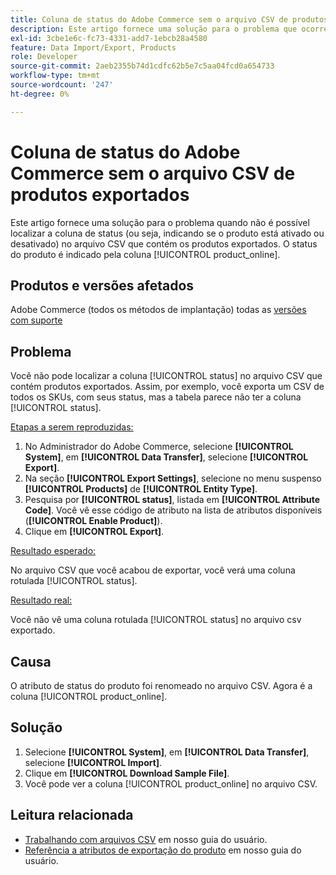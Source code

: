 ```yaml
---
title: Coluna de status do Adobe Commerce sem o arquivo CSV de produtos exportados
description: Este artigo fornece uma solução para o problema que ocorre quando não é possível localizar a coluna de status no arquivo CSV que contém os produtos exportados.
exl-id: 3cbe1e6c-fc73-4331-add7-1ebcb28a4580
feature: Data Import/Export, Products
role: Developer
source-git-commit: 2aeb2355b74d1cdfc62b5e7c5aa04fcd0a654733
workflow-type: tm+mt
source-wordcount: '247'
ht-degree: 0%

---
```


# Coluna de status do Adobe Commerce sem o arquivo CSV de produtos exportados

Este artigo fornece uma solução para o problema quando não é possível localizar a coluna de status (ou seja, indicando se o produto está ativado ou desativado) no arquivo CSV que contém os produtos exportados. O status do produto é indicado pela coluna [!UICONTROL product_online].

## Produtos e versões afetados

Adobe Commerce (todos os métodos de implantação) todas as [versões com suporte](https://www.adobe.com/content/dam/cc/en/legal/terms/enterprise/pdfs/Adobe-Commerce-Software-Lifecycle-Policy.pdf)

## Problema

Você não pode localizar a coluna [!UICONTROL status] no arquivo CSV que contém produtos exportados. Assim, por exemplo, você exporta um CSV de todos os SKUs, com seus status, mas a tabela parece não ter a coluna [!UICONTROL status].

<u>Etapas a serem reproduzidas:</u>

1. No Administrador do Adobe Commerce, selecione **[!UICONTROL System]**, em **[!UICONTROL Data Transfer]**, selecione **[!UICONTROL Export]**.
1. Na seção **[!UICONTROL Export Settings]**, selecione no menu suspenso **[!UICONTROL Products]** de **[!UICONTROL Entity Type]**.
1. Pesquisa por **[!UICONTROL status]**, listada em **[!UICONTROL Attribute Code]**. Você vê esse código de atributo na lista de atributos disponíveis (**[!UICONTROL Enable Product]**).
1. Clique em **[!UICONTROL Export]**.

<u>Resultado esperado:</u>

No arquivo CSV que você acabou de exportar, você verá uma coluna rotulada [!UICONTROL status].

<u>Resultado real:</u>

Você não vê uma coluna rotulada [!UICONTROL status] no arquivo csv exportado.

## Causa

O atributo de status do produto foi renomeado no arquivo CSV. Agora é a coluna [!UICONTROL product_online].

## Solução

1. Selecione **[!UICONTROL System]**, em **[!UICONTROL Data Transfer]**, selecione **[!UICONTROL Import]**.
1. Clique em **[!UICONTROL Download Sample File]**.
1. Você pode ver a coluna [!UICONTROL product_online] no arquivo CSV.

## Leitura relacionada

* [Trabalhando com arquivos CSV](https://experienceleague.adobe.com/en/docs/commerce-admin/systems/data-transfer/data-csv) em nosso guia do usuário.
* [Referência a atributos de exportação do produto](https://experienceleague.adobe.com/en/docs/commerce-admin/systems/data-transfer/data-attributes-product) em nosso guia do usuário.
